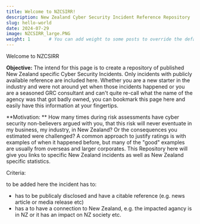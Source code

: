 ```yaml
---
title: Welcome to NZCSIRR!
description: New Zealand Cyber Security Incident Reference Repository
slug: hello-world
date: 2024-07-29
image: NZCSIRR_large.PNG
weight: 1       # You can add weight to some posts to override the default sorting (date descending)
---
```


Welcome to NZCSIRR 

**Objective:**
The intend for this page is to create a repository of published New Zealand specific Cyber Security Incidents. Only incidents with publicly available reference are included here.
Whether you are a new starter in the industry and were not around yet when those incidents happened or you are a seasoned GRC consultant and can't quite re-call what the name of the agency was that got badly owned, you can bookmark this page here and easily have this information at your fingertips.

**Motivation: **
How many times during risk assessments have cyber security non-believers argued with you, that this risk will never eventuate in my business, my industry, in New Zealand? 
Or the consequences you estimated were challenged?  A common approach to justify ratings is with examples of when it happened before, but many of the "good" examples are usually from overseas and larger corporates.
This Repository here will give you links to specific New Zealand incidents as well as New Zealand specific statistics. 

Criteria:

to be added here the incident has to:
* has to be publicaly disclosed and have a citable reference (e.g. news article or media release etc)
* has a to have a connection to New Zealand, e.g. the impacted agancy is in NZ or it has an impact on NZ society etc.
